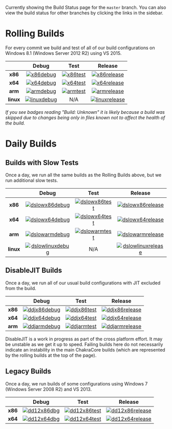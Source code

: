 Currently showing the Build Status page for the `master` branch. You can also view the build status for other branches by clicking the links in the sidebar.

# Rolling Builds

For every commit we build and test of all of our build configurations on Windows 8.1 (Windows Server 2012 R2) using VS 2015.

|         | __Debug__ | __Test__ | __Release__ |
|:-------:|:---------:|:--------:|:-----------:|
| __x86__ | [![x86debug][x86dbgicon]][x86dbglink] | [![x86test][x86testicon]][x86testlink] | [![x86release][x86relicon]][x86rellink] |
| __x64__ | [![x64debug][x64dbgicon]][x64dbglink] | [![x64test][x64testicon]][x64testlink] | [![x64release][x64relicon]][x64rellink] |
| __arm__ | [![armdebug][armdbgicon]][armdbglink] | [![armtest][armtesticon]][armtestlink] | [![armrelease][armrelicon]][armrellink] |
| __linux__ | [![linuxdebug][linuxdbgicon]][linuxdbglink] | N/A | [![linuxrelease][linuxrelicon]][linuxrellink] |

*If you see badges reading "Build: Unknown" it is likely because a build was skipped due to changes being only in files known not to affect the health of the build.*

[x86dbgicon]: http://dotnet-ci.cloudapp.net/job/Microsoft_ChakraCore/job/master/job/x86_debug/badge/icon
[x86dbglink]: http://dotnet-ci.cloudapp.net/job/Microsoft_ChakraCore/job/master/job/x86_debug/
[x86testicon]: http://dotnet-ci.cloudapp.net/job/Microsoft_ChakraCore/job/master/job/x86_test/badge/icon
[x86testlink]: http://dotnet-ci.cloudapp.net/job/Microsoft_ChakraCore/job/master/job/x86_test/
[x86relicon]: http://dotnet-ci.cloudapp.net/job/Microsoft_ChakraCore/job/master/job/x86_release/badge/icon
[x86rellink]: http://dotnet-ci.cloudapp.net/job/Microsoft_ChakraCore/job/master/job/x86_release/

[x64dbgicon]: http://dotnet-ci.cloudapp.net/job/Microsoft_ChakraCore/job/master/job/x64_debug/badge/icon
[x64dbglink]: http://dotnet-ci.cloudapp.net/job/Microsoft_ChakraCore/job/master/job/x64_debug/
[x64testicon]: http://dotnet-ci.cloudapp.net/job/Microsoft_ChakraCore/job/master/job/x64_test/badge/icon
[x64testlink]: http://dotnet-ci.cloudapp.net/job/Microsoft_ChakraCore/job/master/job/x64_test/
[x64relicon]: http://dotnet-ci.cloudapp.net/job/Microsoft_ChakraCore/job/master/job/x64_release/badge/icon
[x64rellink]: http://dotnet-ci.cloudapp.net/job/Microsoft_ChakraCore/job/master/job/x64_release/

[armdbgicon]: http://dotnet-ci.cloudapp.net/job/Microsoft_ChakraCore/job/master/job/arm_debug/badge/icon
[armdbglink]: http://dotnet-ci.cloudapp.net/job/Microsoft_ChakraCore/job/master/job/arm_debug/
[armtesticon]: http://dotnet-ci.cloudapp.net/job/Microsoft_ChakraCore/job/master/job/arm_test/badge/icon
[armtestlink]: http://dotnet-ci.cloudapp.net/job/Microsoft_ChakraCore/job/master/job/arm_test/
[armrelicon]: http://dotnet-ci.cloudapp.net/job/Microsoft_ChakraCore/job/master/job/arm_release/badge/icon
[armrellink]: http://dotnet-ci.cloudapp.net/job/Microsoft_ChakraCore/job/master/job/arm_release/

[linuxdbgicon]: http://dotnet-ci.cloudapp.net/job/Microsoft_ChakraCore/job/master/job/ubuntu_linux_debug/badge/icon
[linuxdbglink]: http://dotnet-ci.cloudapp.net/job/Microsoft_ChakraCore/job/master/job/ubuntu_linux_debug
[linuxrelicon]: http://dotnet-ci.cloudapp.net/job/Microsoft_ChakraCore/job/master/job/ubuntu_linux_release/badge/icon
[linuxrellink]: http://dotnet-ci.cloudapp.net/job/Microsoft_ChakraCore/job/master/job/ubuntu_linux_release/

# Daily Builds

## Builds with Slow Tests

Once a day, we run all the same builds as the Rolling Builds above, but we run additional slow tests.

|         | __Debug__ | __Test__ | __Release__ |
|:-------:|:---------:|:--------:|:-----------:|
| __x86__ | [![dslowx86debug][dslowx86dbgicon]][dslowx86dbglink] | [![dslowx86test][dslowx86testicon]][dslowx86testlink] | [![dslowx86release][dslowx86relicon]][dslowx86rellink] |
| __x64__ | [![dslowx64debug][dslowx64dbgicon]][dslowx64dbglink] | [![dslowx64test][dslowx64testicon]][dslowx64testlink] | [![dslowx64release][dslowx64relicon]][dslowx64rellink] |
| __arm__ | [![dslowarmdebug][dslowarmdbgicon]][dslowarmdbglink] | [![dslowarmtest][dslowarmtesticon]][dslowarmtestlink] | [![dslowarmrelease][dslowarmrelicon]][dslowarmrellink] |
| __linux__ | [![dslowlinuxdebug][dslowlinuxdbgicon]][dslowlinuxdbglink] | N/A | [![dslowlinuxrelease][dslowlinuxrelicon]][dslowlinuxrellink] |

[dslowx86dbgicon]: http://dotnet-ci.cloudapp.net/job/Microsoft_ChakraCore/job/master/job/daily_slow_x86_debug/badge/icon
[dslowx86dbglink]: http://dotnet-ci.cloudapp.net/job/Microsoft_ChakraCore/job/master/job/daily_slow_x86_debug/
[dslowx86testicon]: http://dotnet-ci.cloudapp.net/job/Microsoft_ChakraCore/job/master/job/daily_slow_x86_test/badge/icon
[dslowx86testlink]: http://dotnet-ci.cloudapp.net/job/Microsoft_ChakraCore/job/master/job/daily_slow_x86_test/
[dslowx86relicon]: http://dotnet-ci.cloudapp.net/job/Microsoft_ChakraCore/job/master/job/daily_slow_x86_release/badge/icon
[dslowx86rellink]: http://dotnet-ci.cloudapp.net/job/Microsoft_ChakraCore/job/master/job/daily_slow_x86_release/

[dslowx64dbgicon]: http://dotnet-ci.cloudapp.net/job/Microsoft_ChakraCore/job/master/job/daily_slow_x64_debug/badge/icon
[dslowx64dbglink]: http://dotnet-ci.cloudapp.net/job/Microsoft_ChakraCore/job/master/job/daily_slow_x64_debug/
[dslowx64testicon]: http://dotnet-ci.cloudapp.net/job/Microsoft_ChakraCore/job/master/job/daily_slow_x64_test/badge/icon
[dslowx64testlink]: http://dotnet-ci.cloudapp.net/job/Microsoft_ChakraCore/job/master/job/daily_slow_x64_test/
[dslowx64relicon]: http://dotnet-ci.cloudapp.net/job/Microsoft_ChakraCore/job/master/job/daily_slow_x64_release/badge/icon
[dslowx64rellink]: http://dotnet-ci.cloudapp.net/job/Microsoft_ChakraCore/job/master/job/daily_slow_x64_release/

[dslowarmdbgicon]: http://dotnet-ci.cloudapp.net/job/Microsoft_ChakraCore/job/master/job/daily_slow_arm_debug/badge/icon
[dslowarmdbglink]: http://dotnet-ci.cloudapp.net/job/Microsoft_ChakraCore/job/master/job/daily_slow_arm_debug/
[dslowarmtesticon]: http://dotnet-ci.cloudapp.net/job/Microsoft_ChakraCore/job/master/job/daily_slow_arm_test/badge/icon
[dslowarmtestlink]: http://dotnet-ci.cloudapp.net/job/Microsoft_ChakraCore/job/master/job/daily_slow_arm_test/
[dslowarmrelicon]: http://dotnet-ci.cloudapp.net/job/Microsoft_ChakraCore/job/master/job/daily_slow_arm_release/badge/icon
[dslowarmrellink]: http://dotnet-ci.cloudapp.net/job/Microsoft_ChakraCore/job/master/job/daily_slow_arm_release/

[dslowlinuxdbgicon]: http://dotnet-ci.cloudapp.net/job/Microsoft_ChakraCore/job/master/job/daily_ubuntu_linux_debug/badge/icon
[dslowlinuxdbglink]: http://dotnet-ci.cloudapp.net/job/Microsoft_ChakraCore/job/master/job/daily_ubuntu_linux_debug
[dslowlinuxrelicon]: http://dotnet-ci.cloudapp.net/job/Microsoft_ChakraCore/job/master/job/daily_ubuntu_linux_release/badge/icon
[dslowlinuxrellink]: http://dotnet-ci.cloudapp.net/job/Microsoft_ChakraCore/job/master/job/daily_ubuntu_linux_release

## DisableJIT Builds

Once a day, we run all of our usual build configurations with JIT excluded from the build.

|         | __Debug__ | __Test__ | __Release__ |
|:-------:|:---------:|:--------:|:-----------:|
| __x86__ | [![ddjx86debug][ddjx86dbgicon]][ddjx86dbglink] | [![ddjx86test][ddjx86testicon]][ddjx86testlink] | [![ddjx86release][ddjx86relicon]][ddjx86rellink] |
| __x64__ | [![ddjx64debug][ddjx64dbgicon]][ddjx64dbglink] | [![ddjx64test][ddjx64testicon]][ddjx64testlink] | [![ddjx64release][ddjx64relicon]][ddjx64rellink] |
| __arm__ | [![ddjarmdebug][ddjarmdbgicon]][ddjarmdbglink] | [![ddjarmtest][ddjarmtesticon]][ddjarmtestlink] | [![ddjarmrelease][ddjarmrelicon]][ddjarmrellink] |

[ddjx86dbgicon]: http://dotnet-ci.cloudapp.net/job/Microsoft_ChakraCore/job/master/job/daily_disablejit_x86_debug/badge/icon
[ddjx86dbglink]: http://dotnet-ci.cloudapp.net/job/Microsoft_ChakraCore/job/master/job/daily_disablejit_x86_debug/
[ddjx86testicon]: http://dotnet-ci.cloudapp.net/job/Microsoft_ChakraCore/job/master/job/daily_disablejit_x86_test/badge/icon
[ddjx86testlink]: http://dotnet-ci.cloudapp.net/job/Microsoft_ChakraCore/job/master/job/daily_disablejit_x86_test/
[ddjx86relicon]: http://dotnet-ci.cloudapp.net/job/Microsoft_ChakraCore/job/master/job/daily_disablejit_x86_release/badge/icon
[ddjx86rellink]: http://dotnet-ci.cloudapp.net/job/Microsoft_ChakraCore/job/master/job/daily_disablejit_x86_release/

[ddjx64dbgicon]: http://dotnet-ci.cloudapp.net/job/Microsoft_ChakraCore/job/master/job/daily_disablejit_x64_debug/badge/icon
[ddjx64dbglink]: http://dotnet-ci.cloudapp.net/job/Microsoft_ChakraCore/job/master/job/daily_disablejit_x64_debug/
[ddjx64testicon]: http://dotnet-ci.cloudapp.net/job/Microsoft_ChakraCore/job/master/job/daily_disablejit_x64_test/badge/icon
[ddjx64testlink]: http://dotnet-ci.cloudapp.net/job/Microsoft_ChakraCore/job/master/job/daily_disablejit_x64_test/
[ddjx64relicon]: http://dotnet-ci.cloudapp.net/job/Microsoft_ChakraCore/job/master/job/daily_disablejit_x64_release/badge/icon
[ddjx64rellink]: http://dotnet-ci.cloudapp.net/job/Microsoft_ChakraCore/job/master/job/daily_disablejit_x64_release/

[ddjarmdbgicon]: http://dotnet-ci.cloudapp.net/job/Microsoft_ChakraCore/job/master/job/daily_disablejit_arm_debug/badge/icon
[ddjarmdbglink]: http://dotnet-ci.cloudapp.net/job/Microsoft_ChakraCore/job/master/job/daily_disablejit_arm_debug/
[ddjarmtesticon]: http://dotnet-ci.cloudapp.net/job/Microsoft_ChakraCore/job/master/job/daily_disablejit_arm_test/badge/icon
[ddjarmtestlink]: http://dotnet-ci.cloudapp.net/job/Microsoft_ChakraCore/job/master/job/daily_disablejit_arm_test/
[ddjarmrelicon]: http://dotnet-ci.cloudapp.net/job/Microsoft_ChakraCore/job/master/job/daily_disablejit_arm_release/badge/icon
[ddjarmrellink]: http://dotnet-ci.cloudapp.net/job/Microsoft_ChakraCore/job/master/job/daily_disablejit_arm_release/

DisableJIT is a work in progress as part of the cross platform effort. It may be unstable as we get it up to speed. Failing builds here do not necessarily indicate an instability in the main ChakraCore builds (which are represented by the rolling builds at the top of the page).

## Legacy Builds

Once a day, we run builds of some configurations using Windows 7 (Windows Server 2008 R2) and VS 2013.

|         | __Debug__ | __Test__ | __Release__ |
|:-------:|:---------------:|:--------------:|:-----------------:|
| __x86__ | [![dd12x86dbg][dd12x86dbgicon]][dd12x86dbglink] | [![dd12x86test][dd12x86testicon]][dd12x86testlink] | [![dd12x86release][dd12x86relicon]][dd12x86rellink] |
| __x64__ | [![dd12x64dbg][dd12x64dbgicon]][dd12x64dbglink] | [![dd12x64test][dd12x64testicon]][dd12x64testlink] | [![dd12x64release][dd12x64relicon]][dd12x64rellink] |

[dd12x86dbgicon]: http://dotnet-ci.cloudapp.net/job/Microsoft_ChakraCore/job/master/job/daily_dev12_x86_debug/badge/icon
[dd12x86dbglink]: http://dotnet-ci.cloudapp.net/job/Microsoft_ChakraCore/job/master/job/daily_dev12_x86_debug/
[dd12x86testicon]: http://dotnet-ci.cloudapp.net/job/Microsoft_ChakraCore/job/master/job/daily_dev12_x86_test/badge/icon
[dd12x86testlink]: http://dotnet-ci.cloudapp.net/job/Microsoft_ChakraCore/job/master/job/daily_dev12_x86_test/
[dd12x86relicon]: http://dotnet-ci.cloudapp.net/job/Microsoft_ChakraCore/job/master/job/daily_dev12_x86_release/badge/icon
[dd12x86rellink]: http://dotnet-ci.cloudapp.net/job/Microsoft_ChakraCore/job/master/job/daily_dev12_x86_release/

[dd12x64dbgicon]: http://dotnet-ci.cloudapp.net/job/Microsoft_ChakraCore/job/master/job/daily_dev12_x64_debug/badge/icon
[dd12x64dbglink]: http://dotnet-ci.cloudapp.net/job/Microsoft_ChakraCore/job/master/job/daily_dev12_x64_debug/
[dd12x64testicon]: http://dotnet-ci.cloudapp.net/job/Microsoft_ChakraCore/job/master/job/daily_dev12_x64_test/badge/icon
[dd12x64testlink]: http://dotnet-ci.cloudapp.net/job/Microsoft_ChakraCore/job/master/job/daily_dev12_x64_test/
[dd12x64relicon]: http://dotnet-ci.cloudapp.net/job/Microsoft_ChakraCore/job/master/job/daily_dev12_x64_release/badge/icon
[dd12x64rellink]: http://dotnet-ci.cloudapp.net/job/Microsoft_ChakraCore/job/master/job/daily_dev12_x64_release/